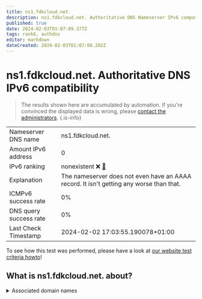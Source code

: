 ```yaml
---
title: ns1.fdkcloud.net.
description: ns1.fdkcloud.net. Authoritative DNS Nameserver IPv6 compatibility
published: true
date: 2024-02-03T01:07:09.377Z
tags: rank6, authdns
editor: markdown
dateCreated: 2024-02-03T01:07:08.202Z
---
```


# ns1.fdkcloud.net. Authoritative DNS IPv6 compatibility

> The results shown here are accumulated by automation. If you're convinced the displayed data is wrong, please [contact the administrators](/howto/chat). 
{.is-info}




|   |   |
| - | - |
| Nameserver DNS name | ns1.fdkcloud.net.
| Amount IPv6 address | 0
| IPv6 ranking | nonexistent :x: [🔗](/howto/ranking) |
| Explanation | The nameserver does not even have an AAAA record. It isn't getting any worse than that. |
| ICMPv6 success rate | 0%|
| DNS query success rate | 0% |
| Last Check Timestamp | 2024-02-02 17:03:55.190078+01:00 |

To see how this test was performed, please have a look at [our website test criteria howto](/howto/testcriteria/authdns)!


## What is ns1.fdkcloud.net. about?






<details>
<summary>Associated domain names</summary>

www.freenet.de

</details>

